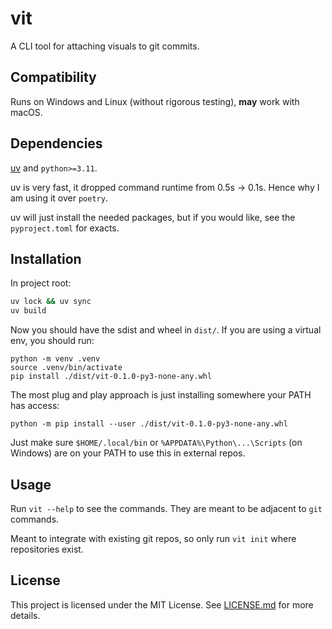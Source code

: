 # vit
A CLI tool for attaching visuals to git commits.

## Compatibility
Runs on Windows and Linux (without rigorous testing), **may** work with macOS.

## Dependencies
[uv](https://docs.astral.sh/uv/getting-started/installation/) and `python>=3.11`.

uv is very fast, it dropped command runtime from 0.5s -> 0.1s. Hence why I am using it over `poetry`.

uv will just install the needed packages, but if you would like, see the `pyproject.toml` for exacts.

## Installation
In project root:

```bash
uv lock && uv sync
uv build
```

Now you should have the sdist and wheel in `dist/`. If you are using a virtual env, you should run:

```
python -m venv .venv
source .venv/bin/activate
pip install ./dist/vit-0.1.0-py3-none-any.whl
```

The most plug and play approach is just installing somewhere your PATH has access:

```
python -m pip install --user ./dist/vit-0.1.0-py3-none-any.whl
```

Just make sure `$HOME/.local/bin` or `%APPDATA%\Python\...\Scripts` (on Windows) are on your PATH to use this in external repos.

## Usage
Run `vit --help` to see the commands. They are meant to be adjacent to `git` commands.

Meant to integrate with existing git repos, so only run `vit init` where repositories exist.

## License

This project is licensed under the MIT License. See [LICENSE.md](LICENSE.md) for more details.
